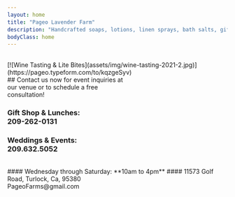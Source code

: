 ```yaml
---
layout: home
title: "Pageo Lavender Farm"
description: "Handcrafted soaps, lotions, linen sprays, bath salts, gift boxes, baskets and other unique items."
bodyClass: home
---
```

<br> 
[![Wine Tasting & Lite Bites](assets/img/wine-tasting-2021-2.jpg)](https://pageo.typeform.com/to/kqzgeSyv)

<br> 
## Contact us now for event inquiries at<br>our venue or to schedule a free<br>consultation!
    
### Gift Shop & Lunches:<br>209-262-0131

### Weddings & Events:<br>209.632.5052

<br>
#### Wednesday through Saturday: **10am to 4pm**
#### 11573 Golf Road, Turlock, Ca, 95380<br>PageoFarms@gmail.com

## <br>
